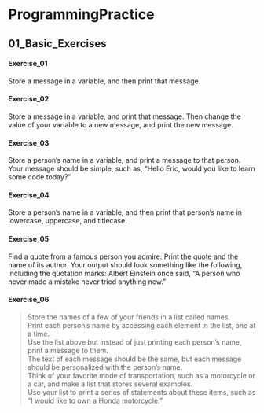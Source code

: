 # ProgrammingPractice

## 01_Basic_Exercises
#### Exercise_01
Store a message in a variable, and then print that message.
#### Exercise_02
Store a message in a variable, and print that message.
Then change the value of your variable to a new message, and print the new message.
#### Exercise_03
Store a person’s name in a variable, and print a message to that person. Your message should be simple, such as, “Hello Eric, 
would you like to learn some code today?”
#### Exercise_04
Store a person’s name in a variable, and then print that person’s name in lowercase, uppercase, and titlecase.
#### Exercise_05
Find a quote from a famous person you admire. Print the quote and the name of its author. 
Your output should look something like the following, including the quotation marks:
Albert Einstein once said, “A person who never made a mistake never tried anything new.”
#### Exercise_06
>Store the names of a few of your friends in a list called names. <br />
>Print each person’s name by accessing each element in the list, one at a time.<br />
>Use the list above but instead of just printing each person’s name, print a message to them. <br />
>The text of each message should be the same, but each message should be personalized with the person’s name.<br />
>Think of your favorite mode of transportation, such as a motorcycle or a car, and make a list that stores several examples. <br />
>Use your list to print a series of statements about these items, such as “I would like to own a Honda motorcycle.”<br />